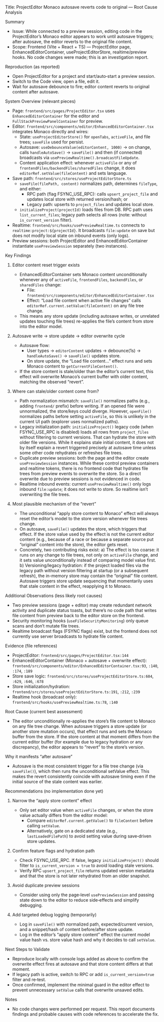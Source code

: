 Title: ProjectEditor Monaco autosave reverts code to original — Root Cause Analysis

Summary

- Issue: While connected to a preview session, editing code in the ProjectEditor’s Monaco editor appears to work until autosave triggers; after autosave, the editor reverts to the original file content.
- Scope: Frontend (Vite + React + TS) — ProjectEditor page, EnhancedEditorContainer, useProjectEditorStore, realtime/preview hooks. No code changes were made; this is an investigation report.

Reproduction (as reported)

- Open ProjectEditor for a project and start/auto‑start a preview session.
- Switch to the Code view, open a file, edit it.
- Wait for autosave debounce to fire; editor content reverts to original content after autosave.

System Overview (relevant pieces)

- Page: `frontend/src/pages/ProjectEditor.tsx` uses `EnhancedEditorContainer` for the editor and `FullStackPreviewPanelContainer` for preview.
- Editor: `frontend/src/components/editor/EnhancedEditorContainer.tsx` integrates Monaco directly and wires:
  - State: `useProjectEditorStore()` for `openTabs`, `activeFile`, and file trees; `saveFile` used for persist.
  - Autosave: `useDebounceValue(editorContent, 1000)` → on change, calls `handleAutoSave()` → `saveFile()` and then (if connected) broadcasts via `usePreviewRealtime().broadcastFileUpdate`.
  - Content application effect: whenever `activeFile` or any of `frontendFiles/backendFiles/sharedFiles` change, it does `editorRef.setValue(fileContent)` and sets language.
- Save path: `frontend/src/stores/useProjectEditorStore.ts`
  - `saveFile(filePath, content)` normalizes path, determines `fileType`, and either:
    - RPC path (flag FSYNC_USE_RPC): calls `upsert_project_file` and updates local store with returned version/hash; or
    - Legacy path: upserts to `project_files` and updates local store.
  - `initializeProject(projectId)` loads files from DB. RPC path uses `list_current_files`; legacy path selects all rows (note: without `is_current_version` filter).
- Realtime: `frontend/src/hooks/usePreviewRealtime.ts` connects to `realtime:project:${projectId}`. It broadcasts `file:update` on save but does not modify local state on inbound events (only logs).
- Preview sessions: both ProjectEditor and EnhancedEditorContainer instantiate `usePreviewSession` separately (two instances).

Key Findings

1. Editor content reset trigger exists

   - EnhancedEditorContainer sets Monaco content unconditionally whenever any of `activeFile`, `frontendFiles`, `backendFiles`, or `sharedFiles` change:
     - File: `frontend/src/components/editor/EnhancedEditorContainer.tsx`
     - Effect: “Load file content when active file changes” calls `editorRef.current.setValue(fileContent)` on any file tree change.
   - This means any store update (including autosave writes, or unrelated updates touching file trees) re-applies the file’s content from store into the editor model.

2. Autosave write → store update → editor overwrite cycle

   - Autosave flow:
     - User types → `editorContent` updates → debounce(1s) → `handleAutoSave()` → `saveFile()` updates store.
     - On store update, the “Load file content…” effect runs and sets Monaco content to `getCurrentFileContent()`.
   - If the store content is stale/older than the editor’s current text, this effect will overwrite Monaco’s current buffer with older content, matching the observed “revert”.

3. Where can stale/older content come from?

   - Path normalization mismatch: `saveFile()` normalizes paths (e.g., adding `frontend/` prefix) before writing. If an opened file were unnormalized, the store/keys could diverge. However, `openFile()` normalizes paths before setting `activeFile`, so this is unlikely in the current UI path (explorer uses normalized paths).
   - Legacy initialization path: `initializeProject()` legacy code (when FSYNC_USE_RPC is disabled) loads all rows from `project_files` without filtering to current versions. That can hydrate the store with older file versions. While it explains stale initial content, it does not by itself explain a revert triggered precisely at autosave time unless some other code rehydrates or refreshes file trees.
   - Duplicate preview sessions: both the page and the editor create `usePreviewSession` instances. While these control preview containers and realtime tokens, there is no frontend code that hydrates file trees from preview events to overwrite the store. So a direct overwrite due to preview sessions is not evidenced in code.
   - Realtime inbound events: current `usePreviewRealtime()` only logs inbound `file:update`; it does not write to store. So realtime isn’t overwriting the file trees.

4. Most plausible mechanism of the “revert”
   - The unconditional “apply store content to Monaco” effect will always reset the editor’s model to the store version whenever file trees change.
   - On autosave, `saveFile()` updates the store, which triggers that effect. If the store value used by the effect is not the current editor content (e.g., because of a race or because a separate source put “original” content into the store), the editor gets reset.
   - Concretely, two contributing risks exist:
     a) The effect is too coarse: it runs on any change to file trees, not only on `activeFile` change, and it sets value unconditionally instead of comparing model value first.
     b) Versioning/legacy hydration: if the project loaded files via the legacy path without version filtering at startup (or a subsequent refresh), the in-memory store may contain the “original” file content. Autosave triggers store update sequencing that momentarily uses that stale content in the effect, reapplying it to Monaco.

Additional Observations (less likely root causes)

- Two preview sessions (page + editor) may create redundant network activity and duplicate status toasts, but there’s no code path that writes file content from preview back to the editor store on the frontend.
- Security monitoring hooks (`useFileSecurityMonitoring`) only queue scans and don’t mutate file trees.
- Realtime broadcast flags (FSYNC flags) exist, but the frontend does not currently use server broadcasts to hydrate file content.

Evidence (file references)

- ProjectEditor: `frontend/src/pages/ProjectEditor.tsx:144`
- EnhancedEditorContainer (Monaco + autosave + overwrite effect): `frontend/src/components/editor/EnhancedEditorContainer.tsx:93`, `:140`, `:174`, `:189`
- Store save logic: `frontend/src/stores/useProjectEditorStore.ts:604`, `:629`, `:646`, `:678`
- Store initialization/hydration: `frontend/src/stores/useProjectEditorStore.ts:191`, `:212`, `:239`
- Realtime hook (broadcast only): `frontend/src/hooks/usePreviewRealtime.ts:78`, `:140`

Root Cause (current best assessment)

- The editor unconditionally re-applies the store’s file content to Monaco on any file tree change. When autosave triggers a store update (or another store mutation occurs), that effect runs and sets the Monaco buffer from the store. If the store content at that moment differs from the current editor buffer (for example due to legacy hydration or any discrepancy), the editor appears to “revert” to the store’s version.

Why it manifests “after autosave”

- Autosave is the most consistent trigger for a file tree change (via `saveFile()`), which then runs the unconditional setValue effect. This makes the revert consistently coincide with autosave timing even if the initial source of the stale content was earlier.

Recommendations (no implementation done yet)

1. Narrow the “apply store content” effect

   - Only set editor value when `activeFile` changes, or when the store value actually differs from the editor model:
     - Compare `editorRef.current.getValue()` to `fileContent` before calling `setValue`.
     - Alternatively, gate on a dedicated state (e.g., `lastLoadedFilePath`) to avoid setting value during save‑driven store updates.

2. Confirm feature flags and hydration path

   - Check FSYNC_USE_RPC. If false, legacy `initializeProject()` should filter to `is_current_version = true` to avoid loading stale versions.
   - Verify RPC `upsert_project_file` returns updated version metadata and that the store is not later rehydrated from an older snapshot.

3. Avoid duplicate preview sessions

   - Consider using only the page‑level `usePreviewSession` and passing state down to the editor to reduce side‑effects and simplify debugging.

4. Add targeted debug logging (temporarily)
   - Log in `saveFile()` with normalized path, expected/current version, and a snippet/hash of content before/after store update.
   - Log in the editor’s “apply store content” effect the current model value hash vs. store value hash and why it decides to call `setValue`.

Next Steps to Validate

- Reproduce locally with console logs added as above to confirm the overwrite effect fires at autosave and that store content differs at that moment.
- If legacy path is active, switch to RPC or add `is_current_version=true` filter and re‑test.
- Once confirmed, implement the minimal guard in the editor effect to prevent unnecessary `setValue` calls that overwrite unsaved edits.

Notes

- No code changes were performed per request. This report documents findings and probable causes with code references to accelerate the fix.
